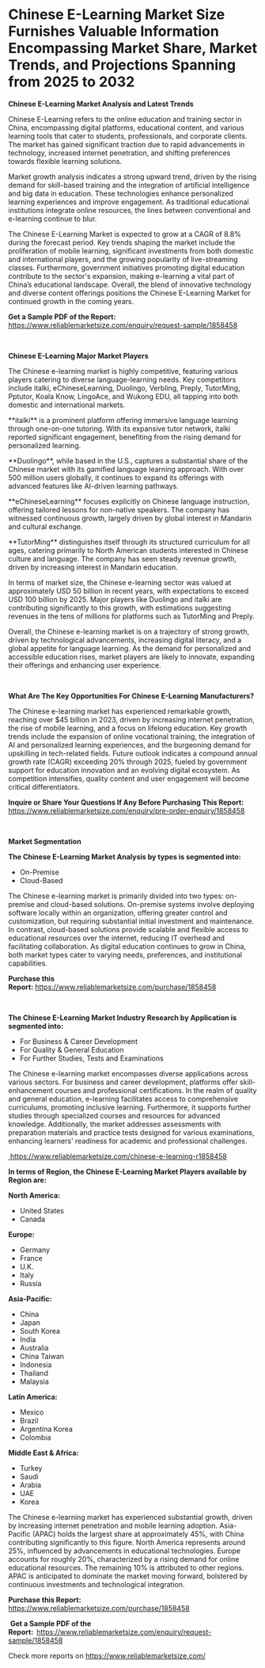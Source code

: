 <p><h1>Chinese E-Learning Market Size Furnishes Valuable Information Encompassing Market Share, Market Trends, and Projections Spanning from 2025 to 2032</h1></p><p><strong>Chinese E-Learning Market Analysis and Latest Trends</strong></p>
<p><p>Chinese E-Learning refers to the online education and training sector in China, encompassing digital platforms, educational content, and various learning tools that cater to students, professionals, and corporate clients. The market has gained significant traction due to rapid advancements in technology, increased internet penetration, and shifting preferences towards flexible learning solutions.</p><p>Market growth analysis indicates a strong upward trend, driven by the rising demand for skill-based training and the integration of artificial intelligence and big data in education. These technologies enhance personalized learning experiences and improve engagement. As traditional educational institutions integrate online resources, the lines between conventional and e-learning continue to blur.</p><p>The Chinese E-Learning Market is expected to grow at a CAGR of 8.8% during the forecast period. Key trends shaping the market include the proliferation of mobile learning, significant investments from both domestic and international players, and the growing popularity of live-streaming classes. Furthermore, government initiatives promoting digital education contribute to the sector's expansion, making e-learning a vital part of China’s educational landscape. Overall, the blend of innovative technology and diverse content offerings positions the Chinese E-Learning Market for continued growth in the coming years.</p></p>
<p><strong>Get a Sample PDF of the Report:&nbsp;</strong> <a href="https://www.reliablemarketsize.com/enquiry/request-sample/1858458?utm_campaign=3298&utm_medium=2&utm_source=Github&utm_content=ia&utm_term=11032025&utm_id=chinese-e-learning">https://www.reliablemarketsize.com/enquiry/request-sample/1858458</a></p>
<p>&nbsp;</p>
<p><strong>Chinese E-Learning Major Market Players</strong></p>
<p><p>The Chinese e-learning market is highly competitive, featuring various players catering to diverse language-learning needs. Key competitors include italki, eChineseLearning, Duolingo, Verbling, Preply, TutorMing, Pptutor, Koala Know, LingoAce, and Wukong EDU, all tapping into both domestic and international markets. </p><p>**italki** is a prominent platform offering immersive language learning through one-on-one tutoring. With its expansive tutor network, italki reported significant engagement, benefiting from the rising demand for personalized learning. </p><p>**Duolingo**, while based in the U.S., captures a substantial share of the Chinese market with its gamified language learning approach. With over 500 million users globally, it continues to expand its offerings with advanced features like AI-driven learning pathways.</p><p>**eChineseLearning** focuses explicitly on Chinese language instruction, offering tailored lessons for non-native speakers. The company has witnessed continuous growth, largely driven by global interest in Mandarin and cultural exchange.</p><p>**TutorMing** distinguishes itself through its structured curriculum for all ages, catering primarily to North American students interested in Chinese culture and language. The company has seen steady revenue growth, driven by increasing interest in Mandarin education.</p><p>In terms of market size, the Chinese e-learning sector was valued at approximately USD 50 billion in recent years, with expectations to exceed USD 100 billion by 2025. Major players like Duolingo and italki are contributing significantly to this growth, with estimations suggesting revenues in the tens of millions for platforms such as TutorMing and Preply.</p><p>Overall, the Chinese e-learning market is on a trajectory of strong growth, driven by technological advancements, increasing digital literacy, and a global appetite for language learning. As the demand for personalized and accessible education rises, market players are likely to innovate, expanding their offerings and enhancing user experience.</p></p>
<p>&nbsp;</p>
<p><strong>What Are The Key Opportunities For Chinese E-Learning Manufacturers?</strong></p>
<p><p>The Chinese e-learning market has experienced remarkable growth, reaching over $45 billion in 2023, driven by increasing internet penetration, the rise of mobile learning, and a focus on lifelong education. Key growth trends include the expansion of online vocational training, the integration of AI and personalized learning experiences, and the burgeoning demand for upskilling in tech-related fields. Future outlook indicates a compound annual growth rate (CAGR) exceeding 20% through 2025, fueled by government support for education innovation and an evolving digital ecosystem. As competition intensifies, quality content and user engagement will become critical differentiators.</p></p>
<p><strong>Inquire or Share Your Questions If Any Before Purchasing This Report:</strong> <a href="https://www.reliablemarketsize.com/enquiry/pre-order-enquiry/1858458?utm_campaign=3298&utm_medium=2&utm_source=Github&utm_content=ia&utm_term=11032025&utm_id=chinese-e-learning">https://www.reliablemarketsize.com/enquiry/pre-order-enquiry/1858458</a></p>
<p>&nbsp;</p>
<p><strong>Market Segmentation</strong></p>
<p><strong>The Chinese E-Learning Market Analysis by types is segmented into:</strong></p>
<p><ul><li>On-Premise</li><li>Cloud-Based</li></ul></p>
<p><p>The Chinese e-learning market is primarily divided into two types: on-premise and cloud-based solutions. On-premise systems involve deploying software locally within an organization, offering greater control and customization, but requiring substantial initial investment and maintenance. In contrast, cloud-based solutions provide scalable and flexible access to educational resources over the internet, reducing IT overhead and facilitating collaboration. As digital education continues to grow in China, both market types cater to varying needs, preferences, and institutional capabilities.</p></p>
<p><strong>Purchase this Report:&nbsp;</strong><a href="https://www.reliablemarketsize.com/purchase/1858458?utm_campaign=3298&utm_medium=2&utm_source=Github&utm_content=ia&utm_term=11032025&utm_id=chinese-e-learning">https://www.reliablemarketsize.com/purchase/1858458</a></p>
<p>&nbsp;</p>
<p><strong>The Chinese E-Learning Market Industry Research by Application is segmented into:</strong></p>
<p><ul><li>For Business & Career Development</li><li>For Quality & General Education</li><li>For Further Studies, Tests and Examinations</li></ul></p>
<p><p>The Chinese e-learning market encompasses diverse applications across various sectors. For business and career development, platforms offer skill-enhancement courses and professional certifications. In the realm of quality and general education, e-learning facilitates access to comprehensive curriculums, promoting inclusive learning. Furthermore, it supports further studies through specialized courses and resources for advanced knowledge. Additionally, the market addresses assessments with preparation materials and practice tests designed for various examinations, enhancing learners' readiness for academic and professional challenges.</p></p>
<p><a href="https://www.reliablemarketsize.com/chinese-e-learning-r1858458?utm_campaign=3298&utm_medium=2&utm_source=Github&utm_content=ia&utm_term=11032025&utm_id=chinese-e-learning">&nbsp;https://www.reliablemarketsize.com/chinese-e-learning-r1858458</a></p>
<p><strong>In terms of Region, the Chinese E-Learning Market Players available by Region are:</strong></p>
<p>
    <p> <strong> North America: </strong>
        <ul>
            <li>United States</li>
            <li>Canada</li>
        </ul>
        </p> 
    <p> <strong> Europe: </strong>
        <ul>
            <li>Germany</li>
            <li>France</li>
            <li>U.K.</li>
            <li>Italy</li>
            <li>Russia</li>
        </ul>
        </p> 
    <p> <strong> Asia-Pacific: </strong>
        <ul>
            <li>China</li>
            <li>Japan</li>
            <li>South Korea</li>
            <li>India</li>
            <li>Australia</li>
            <li>China Taiwan</li>
            <li>Indonesia</li>
            <li>Thailand</li>
            <li>Malaysia</li>
        </ul>
        </p> 
    <p> <strong> Latin America: </strong>
        <ul>
            <li>Mexico</li>
            <li>Brazil</li>
            <li>Argentina Korea</li>
            <li>Colombia</li>
        </ul>
        </p> 
    <p> <strong> Middle East & Africa: </strong>
        <ul>
            <li>Turkey</li>
            <li>Saudi</li>
            <li>Arabia</li>
            <li>UAE</li>
            <li>Korea</li>
        </ul>
    </p>
    </p>
<p><p>The Chinese e-learning market has experienced substantial growth, driven by increasing internet penetration and mobile learning adoption. Asia-Pacific (APAC) holds the largest share at approximately 45%, with China contributing significantly to this figure. North America represents around 25%, influenced by advancements in educational technologies. Europe accounts for roughly 20%, characterized by a rising demand for online educational resources. The remaining 10% is attributed to other regions. APAC is anticipated to dominate the market moving forward, bolstered by continuous investments and technological integration.</p></p>
<p><strong>Purchase this Report: </strong><a href="https://www.reliablemarketsize.com/purchase/1858458?utm_campaign=3298&utm_medium=2&utm_source=Github&utm_content=ia&utm_term=11032025&utm_id=chinese-e-learning">https://www.reliablemarketsize.com/purchase/1858458</a></p>
<p>&nbsp;<strong>Get a Sample PDF of the Report:&nbsp;&nbsp;</strong><a href="https://www.reliablemarketsize.com/enquiry/request-sample/1858458?utm_campaign=3298&utm_medium=2&utm_source=Github&utm_content=ia&utm_term=11032025&utm_id=chinese-e-learning">https://www.reliablemarketsize.com/enquiry/request-sample/1858458</a></p>
<p><strong></strong></p>
<p>Check more reports on <a href="https://www.reliablemarketsize.com/?utm_campaign=3298&utm_medium=2&utm_source=Github&utm_content=ia&utm_term=11032025&utm_id=chinese-e-learning">https://www.reliablemarketsize.com/</a></p>